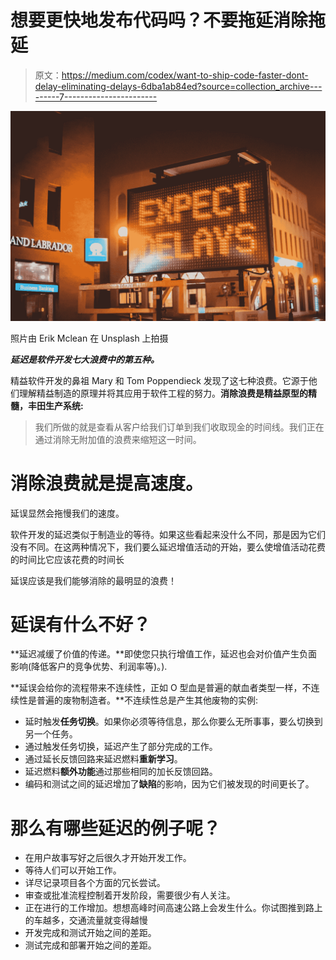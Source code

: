 # 想要更快地发布代码吗？不要拖延消除拖延

> 原文：<https://medium.com/codex/want-to-ship-code-faster-dont-delay-eliminating-delays-6dba1ab84ed?source=collection_archive---------7----------------------->

![](img/e170a41a9d8f49a1c4ec426925c02587.png)

照片由 Erik Mclean 在 Unsplash 上拍摄

***延迟是软件开发七大浪费中的第五种。***

精益软件开发的鼻祖 Mary 和 Tom Poppendieck 发现了这七种浪费。它源于他们理解精益制造的原理并将其应用于软件工程的努力。**消除浪费是精益原型的精髓，丰田生产系统:**

> 我们所做的就是查看从客户给我们订单到我们收取现金的时间线。我们正在通过消除无附加值的浪费来缩短这一时间。

# 消除浪费就是提高速度。

延误显然会拖慢我们的速度。

软件开发的延迟类似于制造业的等待。如果这些看起来没什么不同，那是因为它们没有不同。在这两种情况下，我们要么延迟增值活动的开始，要么使增值活动花费的时间比它应该花费的时间长

延误应该是我们能够消除的最明显的浪费！

# 延误有什么不好？

**延迟减缓了价值的传递。**即使您只执行增值工作，延迟也会对价值产生负面影响(降低客户的竞争优势、利润率等)。).

**延误会给你的流程带来不连续性，正如 O 型血是普遍的献血者类型一样，不连续性是普遍的废物制造者。**不连续性总是产生其他废物的实例:

*   延时触发**任务切换**。如果你必须等待信息，那么你要么无所事事，要么切换到另一个任务。
*   通过触发任务切换，延迟产生了部分完成的工作。
*   通过延长反馈回路来延迟燃料**重新学习**。
*   延迟燃料**额外功能**通过那些相同的加长反馈回路。
*   编码和测试之间的延迟增加了**缺陷**的影响，因为它们被发现的时间更长了。

# 那么有哪些延迟的例子呢？

*   在用户故事写好之后很久才开始开发工作。
*   等待人们可以开始工作。
*   详尽记录项目各个方面的冗长尝试。
*   审查或批准流程控制着开发阶段，需要很少有人关注。
*   正在进行的工作增加。想想高峰时间高速公路上会发生什么。你试图推到路上的车越多，交通流量就变得越慢
*   开发完成和测试开始之间的差距。
*   测试完成和部署开始之间的差距。